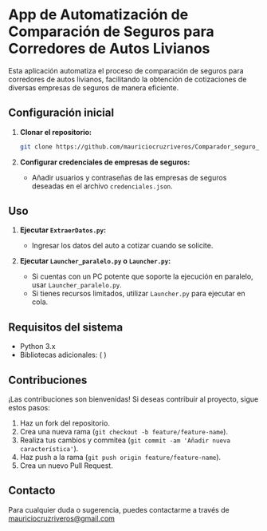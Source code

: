 # App de Automatización de Comparación de Seguros para Corredores de Autos Livianos

Esta aplicación automatiza el proceso de comparación de seguros para corredores de autos livianos, facilitando la obtención de cotizaciones de diversas empresas de seguros de manera eficiente.

## Configuración inicial

1. **Clonar el repositorio:**
   ```bash
   git clone https://github.com/mauriciocruzriveros/Comparador_seguro_autoliviano.git
   ```

2. **Configurar credenciales de empresas de seguros:**
   - Añadir usuarios y contraseñas de las empresas de seguros deseadas en el archivo `credenciales.json`.

## Uso

1. **Ejecutar `ExtraerDatos.py`:**
   - Ingresar los datos del auto a cotizar cuando se solicite.

2. **Ejecutar `Launcher_paralelo.py` o `Launcher.py`:**
   - Si cuentas con un PC potente que soporte la ejecución en paralelo, usar `Launcher_paralelo.py`.
   - Si tienes recursos limitados, utilizar `Launcher.py` para ejecutar en cola.

## Requisitos del sistema

- Python 3.x
- Bibliotecas adicionales: (        )

## Contribuciones

¡Las contribuciones son bienvenidas! Si deseas contribuir al proyecto, sigue estos pasos:

1. Haz un fork del repositorio.
2. Crea una nueva rama (`git checkout -b feature/feature-name`).
3. Realiza tus cambios y commitea (`git commit -am 'Añadir nueva característica'`).
4. Haz push a la rama (`git push origin feature/feature-name`).
5. Crea un nuevo Pull Request.

## Contacto

Para cualquier duda o sugerencia, puedes contactarme a través de mauriciocruzriveros@gmail.com
